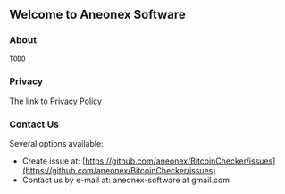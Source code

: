 ## Welcome to Aneonex Software

### About
```markdown
TODO
```

### Privacy
The link to [Privacy Policy](/policy/privacy_policy)

### Contact Us
Several options available:
- Create issue at: [https://github.com/aneonex/BitcoinChecker/issues](https://github.com/aneonex/BitcoinChecker/issues)
- Contact us by e-mail at: aneonex-software at gmail.com
